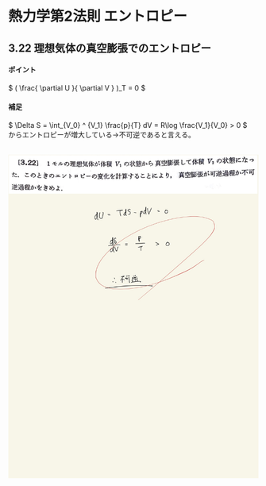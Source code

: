 <script type="text/javascript" async src="https://cdnjs.cloudflare.com/ajax/libs/mathjax/2.7.7/MathJax.js?config=TeX-MML-AM_CHTML">


</script>

<script type="text/x-mathjax-config">
 MathJax.Hub.Config({
 tex2jax: {
 inlineMath: [['$', '$'] ],
 displayMath: [ ['$$','$$'], ["\\[","\\]"] ]
 }
 });
</script>

# 熱力学第2法則 エントロピー
## 3.22 理想気体の真空膨張でのエントロピー

#### ポイント

$ ( \frac{ \partial U }{ \partial V } )_T = 0 $
<br>

#### 補足

$ \Delta S = \int_{V_0} ^ {V_1} \frac{p}{T} dV = R\log \frac{V_1}{V_0} > 0 $
<br>
からエントロピーが増大している→不可逆であると言える。
<br>
<br>

<img width="600" alt="Harashima-80" src="./images/Harashima-80.jpg">